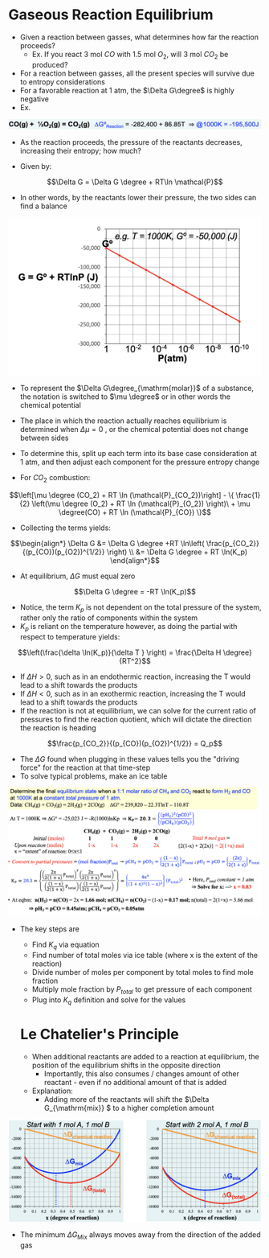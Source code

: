 # Gaseous Reaction Equilibrium

- Given a reaction between gasses, what determines how far the reaction proceeds?
  - Ex. If you react 3 mol $CO$ with 1.5 mol $O_2$, will 3 mol $CO_2$ be produced?
- For a reaction between gasses, all the present species will survive due to entropy considerations
- For a favorable reaction at 1 atm, the $\Delta G\degree$ is highly negative
- Ex.

![image-20250401092818370](assets/image-20250401092818370.png)

- As the reaction proceeds, the pressure of the reactants decreases, increasing their entropy; how much?

- Given by:

```math
\Delta G = \Delta G \degree + RT\ln \mathcal{P}
```

- In other words, by the reactants lower their pressure, the two sides can find a balance

![image-20250401093146427](assets/image-20250401093146427.png)

- To represent the $\Delta G\degree_{\mathrm{molar}}$ of a substance, the notation is switched to $\mu \degree$ or in other words the chemical potential
- The place in which the reaction actually reaches equilibrium is determined when $\Delta \mu = 0$ , or the chemical potential does not change between sides

- To determine this, split up each term into its base case consideration at 1 atm, and then adjust each component for the pressure entropy change
- For $CO_2$ combustion:

```math
\left[\mu \degree (CO_2) + RT \ln (\mathcal{P}_{CO_2})\right] - \{ \frac{1}{2} \left(\mu \degree (O_2) + RT \ln (\mathcal{P}_{O_2}) \right)\ + \mu \degree(CO) + RT \ln (\mathcal{P}_{CO})  \}
```

- Collecting the terms yields:

```math
\begin{align*}
\Delta G &= \Delta G \degree +RT \ln\left(  \frac{p_{CO_2}}{(p_{CO})(p_{O2})^{1/2}}   \right) \\ 
&= \Delta G \degree + RT \ln(K_p)
\end{align*}
```

- At equilibrium, $\Delta G$ must equal zero

```math
\Delta G \degree = -RT \ln(K_p)
```

- Notice, the term $K_p$ is not dependent on the total pressure of the system, rather only the ratio of components within the system
- $K_p$ is reliant on the temperature however, as doing the partial with respect to temperature yields:

```math
\left(\frac{\delta \ln(K_p)}{\delta T } \right) = \frac{\Delta H \degree}{RT^2}
```

- If $\Delta H > 0$, such as in an endothermic reaction, increasing the T would lead to a shift towards the products
- If $\Delta H < 0$, such as in an exothermic reaction, increasing the T would lead to a shift towards the products
- If the reaction is not at equilibrium, we can solve for the current ratio of pressures to find the reaction quotient, which will dictate the direction the reaction is heading

```math
\frac{p_{CO_2}}{(p_{CO})(p_{O2})^{1/2}} = Q_p
```

- The $\Delta G$ found when plugging in these values tells you the "driving force" for the reaction at that time-step
- To solve typical problems, make an ice table

![image-20250401100326082](assets/image-20250401100326082-3518356.png)

- The key steps are

  - Find $K_q$ via equation 
  - Find number of total moles via ice table (where x is the extent of the reaction)
  - Divide number of moles per component by total moles to find mole fraction
  - Multiply mole fraction by $P_{total}$ to get pressure of each component
  - Plug into $K_q$ definition and solve for the values

  # Le Chatelier's Principle

  - When additional reactants are added to a reaction at equilibrium, the position of the equilibrium shifts in the opposite direction
    - Importantly, this also consumes / changes amount of other reactant - even if no additional amount of that is added
  - Explanation:
    - Adding more of the reactants will shift the $\Delta G_{\mathrm{mix}} $ to a higher completion amount

![image-20250401103754099](assets/image-20250401103754099.png)



- The minimum $\Delta G_{\mathrm{Mix}}$ always moves away from the direction of the added gas